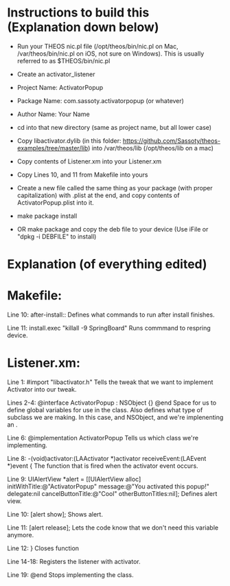 Instructions to build this (Explanation down below)
===================================================

* Run your THEOS nic.pl file (/opt/theos/bin/nic.pl on Mac, /var/theos/bin/nic.pl on iOS, not sure on Windows). This is usually referred to as $THEOS/bin/nic.pl
* Create an activator_listener
* Project Name: ActivatorPopup
* Package Name: com.sassoty.activatorpopup (or whatever)
* Author Name: Your Name

* cd into that new directory (same as project name, but all lower case)

* Copy libactivator.dylib (in this folder: https://github.com/Sassoty/theos-examples/tree/master/lib) into /var/theos/lib (/opt/theos/lib on a mac)

* Copy contents of Listener.xm into your Listener.xm
* Copy Lines 10, and 11 from Makefile into yours
* Create a new file called the same thing as your package (with proper capitalization) with .plist at the end, and copy contents of ActivatorPopup.plist into it.
* make package install
* OR make package and copy the deb file to your device (Use iFile or "dpkg -i DEBFILE" to install)

Explanation (of everything edited)
==================================

Makefile:
=========

Line 10: after-install::
Defines what commands to run after install finishes.

Line 11: install.exec "killall -9 SpringBoard"
Runs commmand to respring device.

Listener.xm:
============

Line 1: #import "libactivator.h"
Tells the tweak that we want to implement Activator into our tweak.

Lines 2-4: @interface ActivatorPopup : NSObject<LAListener> 
{} 
@end
Space for us to define global variables for use in the class. Also defines what type of subclass we are making. In this case, and NSObject, and we're implenenting an <LAListener>.

Line 6: @implementation ActivatorPopup
Tells us which class we're implementing.

Line 8: -(void)activator:(LAActivator *)activator receiveEvent:(LAEvent *)event {
The function that is fired when the activator event occurs.

Line 9: UIAlertView *alert = [[UIAlertView alloc] initWithTitle:@"ActivatorPopup" message:@"You activated this popup!" delegate:nil cancelButtonTitle:@"Cool" otherButtonTitles:nil];
Defines alert view.

Line 10: [alert show];
Shows alert.

Line 11: [alert release];
Lets the code know that we don't need this variable anymore.

Line 12: }
Closes function

Line 14-18:
Registers the listener with activator.

Line 19: @end
Stops implementing the class.
